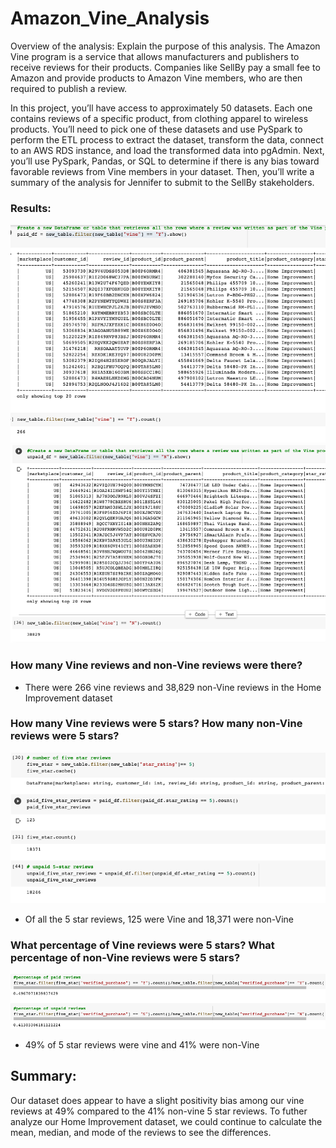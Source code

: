 # Amazon_Vine_Analysis

Overview of the analysis: Explain the purpose of this analysis.
The Amazon Vine program is a service that allows manufacturers and publishers to receive reviews for their products. Companies like SellBy pay a small fee to Amazon and provide products to Amazon Vine members, who are then required to publish a review.

In this project, you’ll have access to approximately 50 datasets. Each one contains reviews of a specific product, from clothing apparel to wireless products. You’ll need to pick one of these datasets and use PySpark to perform the ETL process to extract the dataset, transform the data, connect to an AWS RDS instance, and load the transformed data into pgAdmin. Next, you’ll use PySpark, Pandas, or SQL to determine if there is any bias toward favorable reviews from Vine members in your dataset. Then, you’ll write a summary of the analysis for Jennifer to submit to the SellBy stakeholders.

### Results: 

![paid](vine_paid.png)
![unpaid](vine_unpaid.png)

### How many Vine reviews and non-Vine reviews were there?

* There were 266 vine reviews and 38,829 non-Vine reviews in the Home Improvement dataset

### How many Vine reviews were 5 stars? How many non-Vine reviews were 5 stars?

![5](5_star_vine.png)        

* Of all the 5 star reviews, 125 were Vine and 18,371 were non-Vine
        
### What percentage of Vine reviews were 5 stars? What percentage of non-Vine reviews were 5 stars?

![%](5_star_%.png)        

* 49% of 5 star reviews were vine and  41% were non-Vine

## Summary: 

Our dataset does appear to have a slight positivity bias among our vine reviews at 49% compared to the 41% non-vine 5 star reviews. To futher analyze our Home Improvement dataset, we could continue to calculate the mean, median, and mode of the reviews to see the differences.